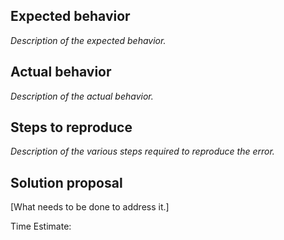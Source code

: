 ## Expected behavior

*Description of the expected behavior.*

## Actual behavior

*Description of the actual behavior.*

## Steps to reproduce

*Description of the various steps required to reproduce the error.*

## Solution proposal

[What needs to be done to address it.]

Time Estimate:
